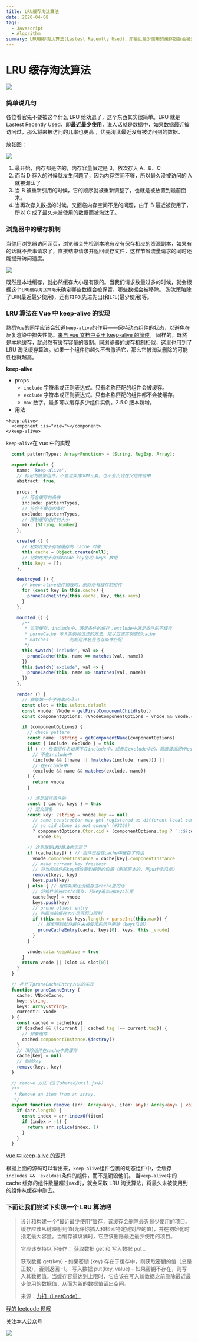 ```yaml
---
title: LRU缓存淘汰算法
date: 2020-04-08
tags: 
  - Javascript
  - Algorithm
summary: LRU缓存淘汰算法(Lastest Recently Used)，即最近最少使用的缓存数据会被淘汰的算法。于前端而言，日常接触到的浏览器中的缓存策略、Vue中的keep-alive，都涉及到了该算法，名称听上去好像有些高大上，其实原理和实现还是很简单的，赶紧进来点亮下技能吧！
---
```


# LRU 缓存淘汰算法

![](http://cdn.liwuhou.cn/blog/20200408075041.png)

### 简单说几句

各位看官先不要被这个什么 LRU 给劝退了，这个东西其实很简单。LRU 就是 Lastest Recently Used，即**最近最少使用**，说人话就是数据中，如果数据最近被访问过，那么将来被访问的几率也更高 ，优先淘汰最近没有被访问到的数据。

放张图：

![](http://cdn.liwuhou.cn/blog/20200408073340.png)

1. 最开始，内存都是空的，内存容量假定是 3，依次存入 A、B、C
2. 而当 D 存入的时候就发生问题了，因为内存空间不够，所以最久没被访问的 A 就被淘汰了
3. 当 B 被重新引用的时候，它的顺序就被重新调整了，也就是被放置到最前面来。
4. 当再次存入数据的时候，又面临内存空间不足的问题，由于 B 最近被使用了，所以 C 成了最久未被使用的数据而被淘汰了。

<!-- more -->

### 浏览器中的缓存机制

当你用浏览器访问网页，浏览器会先检测本地有没有保存相应的资源副本，如果有的话就不费事请求了，直接结束请求并返回缓存文件，这样节省流量请求的同时还能提升访问速度。

![](http://cdn.liwuhou.cn/blog/20200408083543.png)

既然是本地缓存，就必然缓存大小是有限的。当我们请求数量过多的时候，就会根据这个`LRU缓存淘汰策略`来确定哪些数据会被保留，哪些数据会被移除。
淘汰策略除了`LRU`(最近最少使用)，还有`FIFO`(先进先出)和`LFU`(最少使用)等。

### LRU 算法在 Vue 中 keep-alive 的实现

熟悉`Vue`的同学应该会知道`keep-alive`的作用——保持动态组件的状态，以避免在反复渲染中损失性能。[来自 vue 文档中关于 keep-alive 的简述](https://cn.vuejs.org/v2/api/#keep-alive)。
同样的，既然是本地缓存，就必然有缓存容量的限制。同浏览器的缓存机制相似，这里也用到了 LRU 淘汰缓存算法。如果一个组件你越久不去激活它，那么它被淘汰删除的可能性也就越高。

**keep-alive**

- props
  - `include` 字符串或正则表达式。只有名称匹配的组件会被缓存。
  - `exclude` 字符串或正则表达式。只有名称匹配的组件都不会被缓存。
  - `max` 数字。最多可以缓存多少组件实例。2.5.0 版本新增。
- 用法

```vue
<keep-alive>
  <component :is="view"></component>
</keep-alive>
```

`keep-alive`在 vue 中的实现

```ts
  const patternTypes: Array<Function> = [String, RegExp, Array];

  export default {
    name: 'keep-alive',
    // 标记为抽象组件，不会渲染成DOM元素，也不会出现在父组件链中
    abstract: true,

    props: {
      // 符合缓存的条件
      include: patternTypes,
      // 符合不缓存的条件
      exclude: patternTypes,
      // 限制缓存组件的大小
      max: [String, Number]
    },

    created () {
      // 初始化用于存储缓存的 cache 对象
      this.cache = Object.create(null);
      // 初始化用于存储VNode key值的 keys 数组
      this.keys = [];
    },

    destroyed () {
      // keep-alive组件销毁时，删除所有缓存的组件
      for (const key in this.cache) {
        pruneCacheEntry(this.cache, key, this.keys)
      }
    },

    mounted () {
      /**
       * 监听缓存，include中，满足条件的缓存；exclude中满足条件的不缓存
       * purneCache 传入实例和过滤的方法，用以过滤实例里的cache
       * matches		判断组件名是否与条件匹配
       */
      this.$watch('include', val => {
        pruneCache(this, name => matches(val, name))
      })
      this.$watch('exclude', val => {
        pruneCache(this, name => !matches(val, name))
      })
    },

    render () {
      // 获取第一个子元素的slot
      const slot = this.$slots.default
      const vnode: VNode = getFirstComponentChild(slot)
      const componentOptions: ?VNodeComponentOptions = vnode && vnode.componentOptions

      if (componentOptions) {
        // check pattern
        const name: ?string = getComponentName(componentOptions)
        const { include, exclude } = this
        if ( // 检查组件名如果不在include中，或者在exclude中的，就直接返回VNode，不缓存
          // 不在include中
          (include && (!name || !matches(include, name))) ||
          // 在exclude中
          (exclude && name && matches(exclude, name))
        ) {
          return vnode
        }

        // 满足缓存条件的
        const { cache, keys } = this
        // 定义键名
        const key: ?string = vnode.key == null
          // same constructor may get registered as different local components
          // so cid alone is not enough (#3269)
          ? componentOptions.Ctor.cid + (componentOptions.tag ? `::${componentOptions.tag}` : '')
          : vnode.key

        // 这里就是LRU算法的实现了
        if (cache[key]) { // 组件已经在cache中缓存了的话
          vnode.componentInstance = cache[key].componentInstance
          // make current key freshest
          // 将当前组件的key值放置到最新的位置（删掉原本的，再push到队尾）
          remove(keys, key)
          keys.push(key)
        } else { // 组件如果还没缓存进cache里的话
          // 将组件放进cache缓存，将key追加进keys队尾
          cache[key] = vnode
          keys.push(key)
          // prune oldest entry
          // 判断当前缓存大小是否超过限制
          if (this.max && keys.length > parseInt(this.max)) {
            // 超出限制就将最久未被使用的组件删除（keys队首）
            pruneCacheEntry(cache, keys[0], keys, this._vnode)
          }
        }

        vnode.data.keepAlive = true
      }
      return vnode || (slot && slot[0])
    }
  }

  // 补充下pruneCacheEntry方法的实现
  function pruneCacheEntry (
    cache: VNodeCache,
    key: string,
    keys: Array<string>,
    current?: VNode
  ) {
    const cached = cache[key]
    if (cached && (!current || cached.tag !== current.tag)) {
      // 卸载组件
      cached.componentInstance.$destroy()
    }
    // 清除组件在cache中的缓存
    cache[key] = null
    // 删除key
    remove(keys, key)
  }

  // remove 方法（位于shared/util.js中）
  /**
   * Remove an item from an array.
   */
  export function remove (arr: Array<any>, item: any): Array<any> | void {
    if (arr.length) {
      const index = arr.indexOf(item)
      if (index > -1) {
        return arr.splice(index, 1)
      }
    }
  }
```

[vue 中 keep-alive 的源码](https://github.com/vuejs/vue/blob/dev/src/core/components/keep-alive.js)

根据上面的源码可以看出来，`keep-alive`组件包裹的动态组件中，会缓存`includes && !excldues`条件的组件，而不是销毁他们。
当`keep-alive`中的 cache 缓存的组件数量超过`max`时，就会采取 LRU 淘汰算法，将最久未被使用到的组件从缓存中删去。

### 下面让我们尝试下实现一个 LRU 算法吧

> 设计和构建一个“最近最少使用”缓存，该缓存会删除最近最少使用的项目。缓存应该从键映射到值(允许你插入和检索特定键对应的值)，并在初始化时指定最大容量。当缓存被填满时，它应该删除最近最少使用的项目。
>
> 它应该支持以下操作： 获取数据 get 和 写入数据 put 。
>
> 获取数据 get(key) - 如果密钥 (key) 存在于缓存中，则获取密钥的值（总是正数），否则返回 -1。
> 写入数据 put(key, value) - 如果密钥不存在，则写入其数据值。当缓存容量达到上限时，它应该在写入新数据之前删除最近最少使用的数据值，从而为新的数据值留出空间。
>
> 来源：[力扣（LeetCode）](https://leetcode-cn.com/problems/lru-cache-lcci)

[我的 leetcode 题解](https://leetcode-cn.com/problems/lru-cache-lcci/solution/javascriptshi-xian-lrutao-tai-huan-cun-suan-fa-by-/)

关注本人公众号

![](https://blogs-1257826393.cos.ap-shenzhen-fsi.myqcloud.com/qrcode_for_gh_373ae200ef34_344.jpg)
